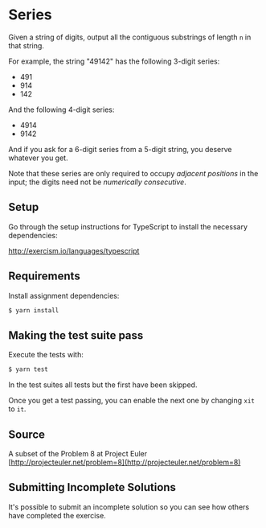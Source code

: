 # Series

Given a string of digits, output all the contiguous substrings of length `n` in
that string.

For example, the string "49142" has the following 3-digit series:

- 491
- 914
- 142

And the following 4-digit series:

- 4914
- 9142

And if you ask for a 6-digit series from a 5-digit string, you deserve
whatever you get.

Note that these series are only required to occupy *adjacent positions*
in the input; the digits need not be *numerically consecutive*.

## Setup

Go through the setup instructions for TypeScript to
install the necessary dependencies:

http://exercism.io/languages/typescript

## Requirements

Install assignment dependencies:

```bash
$ yarn install
```

## Making the test suite pass

Execute the tests with:

```bash
$ yarn test
```

In the test suites all tests but the first have been skipped.

Once you get a test passing, you can enable the next one by
changing `xit` to `it`.


## Source

A subset of the Problem 8 at Project Euler [http://projecteuler.net/problem=8](http://projecteuler.net/problem=8)

## Submitting Incomplete Solutions
It's possible to submit an incomplete solution so you can see how others have completed the exercise.
